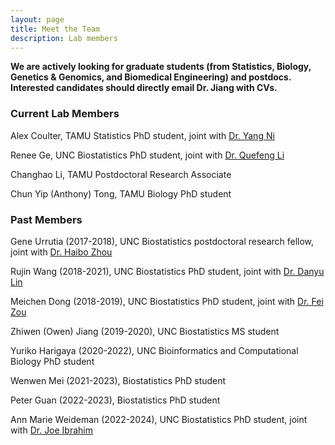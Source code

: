 ```yaml
---
layout: page
title: Meet the Team
description: Lab members
---
```


**We are actively looking for graduate students (from Statistics, Biology, Genetics & Genomics, and Biomedical Engineering) and postdocs. Interested candidates should directly email Dr. Jiang with CVs.**

### Current Lab Members

Alex Coulter, TAMU Statistics PhD student, joint with [Dr. Yang Ni](https://web.stat.tamu.edu/~yni/)

Renee Ge, UNC Biostatistics PhD student, joint with [Dr. Quefeng Li](http://www.bios.unc.edu/~quefeng/)

Changhao Li, TAMU Postdoctoral Research Associate

Chun Yip (Anthony) Tong, TAMU Biology PhD student

### Past Members

Gene Urrutia (2017-2018), UNC Biostatistics postdoctoral research fellow, joint with [Dr. Haibo Zhou](http://sph.unc.edu/adv_profile/haibo-zhou-phd/) <br/>

Rujin Wang (2018-2021), UNC Biostatistics PhD student, joint with [Dr. Danyu Lin](https://sph.unc.edu/adv_profile/danyu-lin-phd/) <br/>

Meichen Dong (2018-2019), UNC Biostatistics PhD student, joint with [Dr. Fei Zou](https://sph.unc.edu/adv_profile/fei-zou-phd/) <br/>

Zhiwen (Owen) Jiang (2019-2020), UNC Biostatistics MS student <br/>

Yuriko Harigaya (2020-2022), UNC Bioinformatics and Computational Biology PhD student <br/>

Wenwen Mei (2021-2023), Biostatistics PhD student <br/>

Peter Guan (2022-2023), Biostatistics PhD student <br/>

Ann Marie Weideman (2022-2024), UNC Biostatistics PhD student, joint with [Dr. Joe Ibrahim](https://sph.unc.edu/adv_profile/joseph-g-ibrahim-phd/) <br/>
